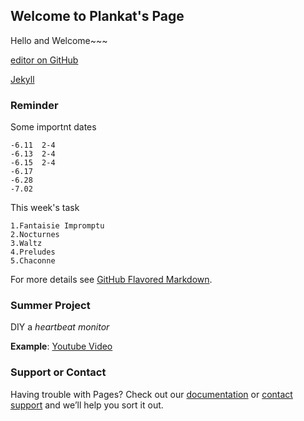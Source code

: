 ## Welcome to Plankat's Page

Hello and Welcome~~~
[](C:\Users\Plank\Desktop\1.jpg)

[editor on GitHub](https://github.com/Plankat/plankat.github.com/edit/master/README.md)

[Jekyll](https://jekyllrb.com/)

### Reminder

Some importnt dates

```
-6.11  2-4
-6.13  2-4
-6.15  2-4
-6.17
-6.28
-7.02

```
This week's task

```
1.Fantaisie Impromptu
2.Nocturnes
3.Waltz
4.Preludes
5.Chaconne

```

For more details see [GitHub Flavored Markdown](https://guides.github.com/features/mastering-markdown/).

### Summer Project

DIY a _heartbeat monitor_

**Example**: [Youtube Video](https://www.youtube.com/watch?v=1b6AIaV0jck)

### Support or Contact

Having trouble with Pages? Check out our [documentation](https://help.github.com/categories/github-pages-basics/) or [contact support](https://github.com/contact) and we’ll help you sort it out.
